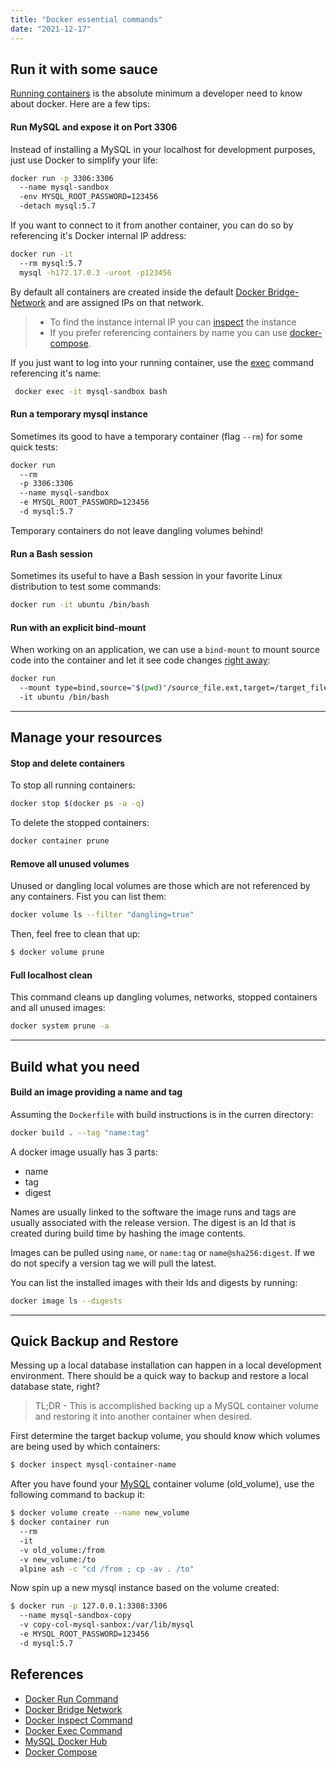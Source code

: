 ```yaml
---
title: "Docker essential commands"
date: "2021-12-17"
---
```


## Run it with some sauce

[Running containers][1] is the absolute minimum a developer need to know about docker. Here are a few tips:

#### Run MySQL and expose it on Port 3306

Instead of installing a MySQL in your localhost for development purposes, just use Docker to simplify your life:

```bash
docker run -p 3306:3306
  --name mysql-sandbox
  -env MYSQL_ROOT_PASSWORD=123456
  -detach mysql:5.7
```

If you want to connect to it from another container, you can do so by referencing it's Docker internal IP address:

```bash
docker run -it
  --rm mysql:5.7
  mysql -h172.17.0.3 -uroot -p123456
```

By default all containers are created inside the default [Docker Bridge-Network][2] and are assigned IPs on that network.

> - To find the instance internal IP you can [inspect][3] the instance
> - If you prefer referencing containers by name you can use [docker-compose][6].

If you just want to log into your running container, use the [exec][4] command referencing it's name:

```sh
 docker exec -it mysql-sandbox bash
```

#### Run a temporary mysql instance

Sometimes its good to have a temporary container (flag `--rm`) for some quick tests:

```sh
docker run 
  --rm 
  -p 3306:3306 
  --name mysql-sandbox 
  -e MYSQL_ROOT_PASSWORD=123456
  -d mysql:5.7
```

Temporary containers do not leave dangling volumes behind!

#### Run a Bash session

Sometimes its useful to have a Bash session in your favorite Linux distribution to test some commands:

```sh
docker run -it ubuntu /bin/bash
```

#### Run with an explicit bind-mount

When working on an application, we can use a `bind-mount` to mount source code into the container and let it see code changes [right away](https://docs.docker.com/get-started/06_bind_mounts/):

```sh
docker run
  --mount type=bind,source="$(pwd)"/source_file.ext,target=/target_file.ext
  -it ubuntu /bin/bash
```

----


## Manage your resources

#### Stop and delete containers

To stop all running containers:

```sh
docker stop $(docker ps -a -q)
```

To delete the stopped containers:

```sh
docker container prune
```

#### Remove all unused volumes

Unused or dangling local volumes are those which are not referenced by any containers. Fist you can list them:

```sh
docker volume ls --filter "dangling=true"
```

Then, feel free to clean that up:

```sh
$ docker volume prune
```
 
#### Full localhost clean

This command cleans up dangling volumes, networks, stopped containers and all unused images:

```sh
docker system prune -a
```


----


## Build what you need

#### Build an image providing a name and tag

Assuming the `Dockerfile` with build instructions is in the curren directory:

```sh
docker build . --tag "name:tag"
```

A docker image usually has 3 parts: 
- name
- tag
- digest

Names are usually linked to the software the image runs and tags are usually associated with the release version. The digest is an Id that is created during build time by hashing the image contents.

Images can be pulled using `name`, or `name:tag` or `name@sha256:digest`. If we do not specify a version tag we will pull the latest.

You can list the installed images with their Ids and digests by running:

```sh
docker image ls --digests
```


----


## Quick Backup and Restore

Messing up a local database installation can happen in a local development environment. There should be a quick way to backup and restore a local database state, right?

> TL;DR - This is accomplished backing up a MySQL container volume and restoring it into another container when desired.

First determine the target backup volume, you should know which volumes are being used by which containers:

```sh
$ docker inspect mysql-container-name
```

After you have found your [MySQL][5] container volume (old_volume), use the following command to backup it:

```sh
$ docker volume create --name new_volume 
$ docker container run
  --rm
  -it
  -v old_volume:/from
  -v new_volume:/to
  alpine ash -c "cd /from ; cp -av . /to"
```

Now spin up a new mysql instance based on the volume created:

```sh
$ docker run -p 127.0.0.1:3308:3306
  --name mysql-sandbox-copy
  -v copy-col-mysql-sanbox:/var/lib/mysql
  -e MYSQL_ROOT_PASSWORD=123456
  -d mysql:5.7
```

## References

* [Docker Run Command][1]
* [Docker Bridge Network][2]
* [Docker Inspect Command][3]
* [Docker Exec Command][4]
* [MySQL Docker Hub][5]
* [Docker Compose][5]

[1]: https://docs.docker.com/engine/reference/run/
[2]: https://docs.docker.com/network/bridge/
[3]: https://docs.docker.com/engine/reference/commandline/inspect/
[4]: https://docs.docker.com/engine/reference/commandline/exec/
[5]: https://hub.docker.com/_/mysql
[6]: https://docs.docker.com/compose/